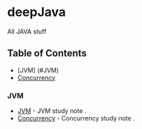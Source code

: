 # deepJava
All JAVA stuff 


## Table of Contents
- [JVM] (#JVM)
- [Concurrency](#Concurrency)

### JVM
- [JVM](https://github.com/xiaomingfuckeasylife/deepJava/blob/master/README_JVM.md) - JVM study note . 
- [Concurrency](https://github.com/xiaomingfuckeasylife/deepJava/blob/master/README_Concurrency.md) - Concurrency study note . 
